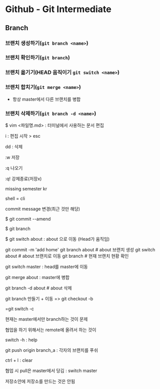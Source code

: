 # Github - Git Intermediate

## Branch

### 브랜치 생성하기(`git branch <name>`)

### 브랜치 확인하기(`git branch`)

### 브랜치 옮기기(HEAD 움직이기 `git switch <name>`)

### 브랜치 합치기(`git merge <name>`)

- 항상 master에서 다른 브랜치를 병합

### 브랜치 삭제하기(`git branch -d <name>`)



$ vim <파일명.md> : 터미널에서 사용하는 문서 편집

i : 편집 시작 > esc

dd : 삭제

:w 저장

:q 나오기

:q! 강제종료(저장x)



missing semester kr

shell = cli



commit message 변경(최근 것만 해당)

$ git commit --amend 



$ git branch

$ git switch about : about 으로 이동 (Head가 움직임)

git commit -m 'add home'
git branch about  # about 브랜치 생성
git switch about  # about 브랜치로 이동
git branch  # 현재 브랜치 현황 확인

git switch master : head를 master에 이동

git merge about : master에 병합

git branch -d about # about 삭제



git branch 만들기 + 이동 => git checkout -b <branch name>

 =git switch -c <branch name>





현재는 master에서만 branch하는 것이 문제

협업을 하기 위해서는 remote에 올려서 하는 것이 

switch -h : help

git push origin branch_a : 각자의 브랜치를 푸쉬

ctrl + l : clear

협업 시 pull은 master에서 당김 : switch master

저장소안에 저장소를 만드는 것은 안됨



